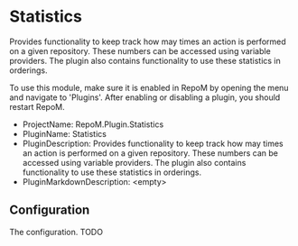 # Statistics

Provides functionality to keep track how may times an action is performed on a given repository. These numbers can be accessed using variable providers. The plugin also contains functionality to use these statistics in orderings.

To use this module, make sure it is enabled in RepoM by opening the menu and navigate to 'Plugins'. After enabling or disabling a plugin, you should restart RepoM.

- ProjectName: RepoM.Plugin.Statistics
- PluginName: Statistics
- PluginDescription: Provides functionality to keep track how may times an action is performed on a given repository. These numbers can be accessed using variable providers. The plugin also contains functionality to use these statistics in orderings.
- PluginMarkdownDescription: \<empty\>

## Configuration

The configuration. TODO

